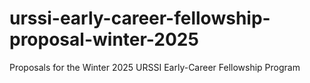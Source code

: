# urssi-early-career-fellowship-proposal-winter-2025
Proposals for the Winter 2025 URSSI Early-Career Fellowship Program

